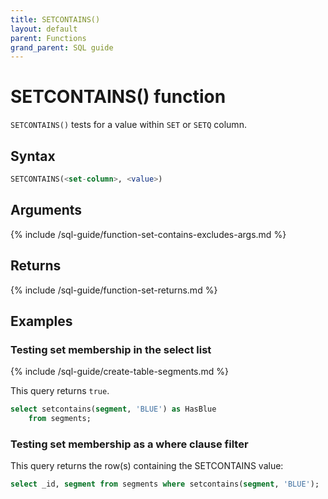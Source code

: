 ```yaml
---
title: SETCONTAINS()
layout: default
parent: Functions
grand_parent: SQL guide
---
```


# SETCONTAINS() function

`SETCONTAINS()` tests for a value within `SET` or `SETQ` column.

## Syntax

```sql
SETCONTAINS(<set-column>, <value>)
```

## Arguments

{% include /sql-guide/function-set-contains-excludes-args.md %}

## Returns

{% include /sql-guide/function-set-returns.md %}

## Examples

### Testing set membership in the select list

{% include /sql-guide/create-table-segments.md %}

This query returns `true`.

```sql
select setcontains(segment, 'BLUE') as HasBlue  
    from segments;  
```

### Testing set membership as a where clause filter

This query returns the row(s) containing the SETCONTAINS value:

```sql
select _id, segment from segments where setcontains(segment, 'BLUE');
```
